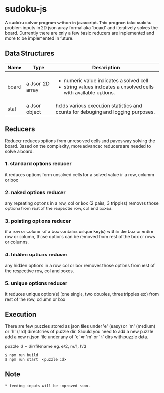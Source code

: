 # sudoku-js
A sudoku solver program written in javascript.  This program take sudoku problem inputs in 2D json array format aka 'board' and iteratively solves the board. Currently there are only a few basic reducers are implemented and more to be implemented in future.

## Data Structures
Name | Type | Description
------------ | ------------- | -------------
| board | a Json 2D array | <ul><li>numeric value indicates a solved cell</li><li>string values indicates a unsolved cells with available options.</li></ul>
| stat  | a Json object | holds various execution statistics and counts for debuging and logging purposes.

## Reducers
Reducer reduces options from unresolved cells and paves way solving the board.  Based on the complexity, more advanced reducers are needed to solve a board.

### 1. standard options reducer
it reduces options form unsolved cells for a solved value in a row, columm or box

### 2. naked options reducer
any repeating options in a row, col or box (2 pairs, 3 tripples) removes those options from rest of the respectie row, col and boxes.

### 3. pointing options reducer
if a row or column of a box contains unique key(s) within the box or entire row or column, those options can be removed from rest of the box or rows or columns.

### 4. hidden options reducer
any hidden options in a row, col or box removes those options from rest of the respective row, col and boxes.

### 5. unique options reducer
it reduces unique option(s) (one single, two doubles, three tripples etc) from rest of the row, column or box

## Execution
There are few puzzles stored as json files under 'e' (easy) or 'm' (medium) or 'h' (ard) directories of puzzle dir. 
Should you need to add a new puzzle add a new n.json file under any of 'e' or 'm' or 'h' dirs with puzzle data.

puzzle id = dir/filename  eg.  e/2, m/1, h/2

```
$ npm run build
$ npm run start  <puzzle id>
```

## Note
```
* feeding inputs will be improved soon.
```